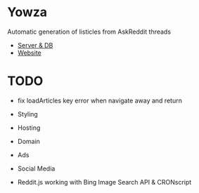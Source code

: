 # Yowza

Automatic generation of listicles from AskReddit threads

- [Server & DB](./server)
- [Website](./web)

# TODO
- fix loadArticles key error when navigate away and return
- Styling

- Hosting
- Domain
- Ads
- Social Media

- Reddit.js working with Bing Image Search API & CRONscript
